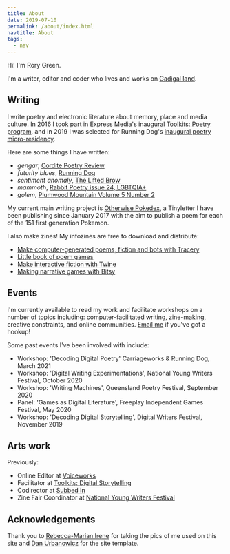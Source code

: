 ```yaml
---
title: About
date: 2019-07-10
permalink: /about/index.html
navtitle: About
tags:
  - nav
---
```

Hi! I'm Rory Green.

I'm a writer, editor and coder who lives and works on [Gadigal land](https://www.sydneybarani.com.au/sites/aboriginal-people-and-place/).

## Writing

I write poetry and electronic literature about memory, place and media culture. In 2016 I took part in Express Media's inaugural [Toolkits: Poetry program](https://expressmedia.org.au/news/introducing-the-poets-of-toolkits/), and in 2019 I was selected for Running Dog's [inaugural poetry micro-residency](http://rundog.art/news/announcing-running-dogs-inaugural-poetry-micro-residents/).

Here are some things I have written:

* *gengar*, [Cordite Poetry Review](http://cordite.org.au/poetry/propaganda/gengar/)
* *futurity blues*, [Running Dog](http://rundog.art/news/futurity-blues/)
* *sentiment anomaly*, [The Lifted Brow](https://www.theliftedbrow.com/liftedbrow/2020/1/12/pproujynrq3mc96e8kzw2ghuv08kz7)
* *mammoth*, [Rabbit Poetry issue 24, LGBTQIA+](http://rabbitpoetry.com/?product=rabbit-24-lgbtqia-within-australia)
* *golem*, [Plumwood Mountain Volume 5 Number 2](https://plumwoodmountain.com/golem/)

My current main writing project is [Otherwise Pokedex](https://tinyletter.com/otherwisepokedex), a Tinyletter I have been publishing since January 2017 with the aim to publish a poem for each of the 151 first generation Pokemon.

I also make zines! My infozines are free to download and distribute:

* [Make computer-generated poems, fiction and bots with Tracery](https://drive.google.com/open?id=1JGFwdwIIlpFUJd4rySR1XuFr5yGoQxhv)
* [Little book of poem games](https://drive.google.com/open?id=1F-c0ekqIv4OYX2Sj48nuTcmLzBvCXfmx)
* [Make interactive fiction with Twine](https://drive.google.com/open?id=1_3mKP2mtYezO1Vk1Ac2tFjmh12LbZrul)
* [Making narrative games with Bitsy](https://drive.google.com/open?id=1kHHyb0tYu7HlUpAXleTAHvMVC8kWIBB0)

## Events

I'm currently available to read my work and facilitate workshops on a number of topics including: computer-facilitated writing, zine-making, creative constraints, and online communities. [Email me](mailto:hi@rory.green) if you've got a hookup!

Some past events I've been involved with include:

* Workshop: 'Decoding Digital Poetry' Carriageworks & Running Dog, March 2021
* Workshop: 'Digital Writing Experimentations', National Young Writers Festival, October 2020
* Workshop: 'Writing Machines', Queensland Poetry Festival, September 2020
* Panel: 'Games as Digital Literature', Freeplay Independent Games Festival, May 2020
* Workshop: 'Decoding Digital Storytelling', Digital Writers Festival, November 2019

## Arts work

Previously:

* Online Editor at [Voiceworks](https://www.voiceworksmag.com.au/)
* Facilitator at [Toolkits: Digital Storytelling](https://expressmedia.org.au/programs/toolkits/toolkits-digital-storytelling/)
* Codirector at [Subbed In](https://subbed.in/)
* Zine Fair Coordinator at [National Young Writers Festival](https://youngwritersfestival.org/)

## Acknowledgements

Thank you to [Rebecca-Marian Irene](https://www.rebeccamarianirene.com.au/) for taking the pics of me used on this site and [Dan Urbanowicz](https://www.danurbanowicz.com/) for the site template.